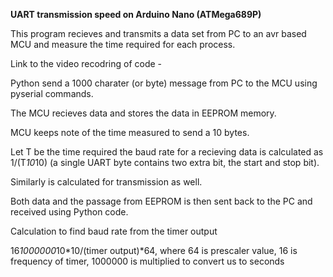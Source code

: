 **UART transmission speed on Arduino Nano (ATMega689P)**

This program recieves and transmits a data set from PC to an avr based MCU and measure the time required for each process.

 Link to the video recodring of code - 
   
 Python send a 1000 charater (or byte) message from PC to the MCU using pyserial commands.
 
 The MCU recieves data and stores the data in EEPROM memory.
 
 MCU keeps note of the time measured to send a 10 bytes.
 
 Let T be the time required the baud rate for a recieving data is calculated as 1/(T*10*10) (a single UART byte contains two extra bit, the start and stop bit).
 
 Similarly is calculated for transmission as well.
 
 Both data and the passage from EEPROM is then sent back to the PC and received using Python code.

 Calculation to find baud rate from the timer output

 16*1000000*10*10/(timer output)*64, where 64 is prescaler value, 16 is frequency of timer, 1000000 is multiplied to convert us to seconds
